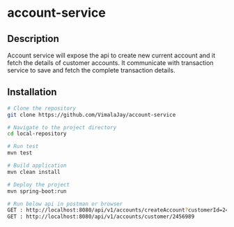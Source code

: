 # account-service

## Description
Account service will expose the api to create new current account and it fetch the details of customer accounts. It communicate with transaction service to save and fetch the complete transaction details.

## Installation


```bash
# Clone the repository
git clone https://github.com/VimalaJay/account-service

# Navigate to the project directory
cd local-repository

# Run test
mvn test

# Build application
mvn clean install

# Deploy the project
mvn spring-boot:run

# Run below api in postman or browser
GET : http://localhost:8080/api/v1/accounts/createAccount?customerId=2456989&initialCredit=250
GET : http://localhost:8080/api/v1/accounts/customer/2456989
